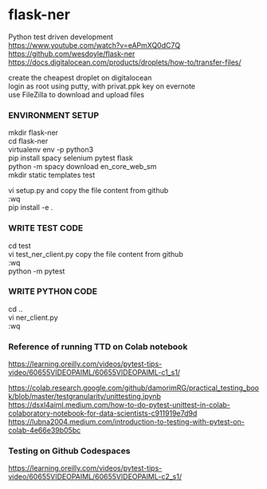 # flask-ner
Python test driven development  
https://www.youtube.com/watch?v=eAPmXQ0dC7Q  
https://github.com/wesdoyle/flask-ner  
https://docs.digitalocean.com/products/droplets/how-to/transfer-files/  

create the cheapest droplet on digitalocean  
login as root using putty, with privat.ppk key on evernote  
use FileZilla to download and upload files  

### ENVIRONMENT SETUP  
mkdir flask-ner  
cd flask-ner  
virtualenv env -p python3  
pip install spacy selenium pytest flask  
python -m spacy download en_core_web_sm  
mkdir static templates test  

vi setup.py and copy the file content from github  
:wq  
pip install -e .  

### WRITE TEST CODE  
cd test  
vi test_ner_client.py copy the file content from github  
:wq  
python -m pytest  

### WRITE PYTHON CODE  
cd ..  
vi ner_client.py  
:wq  

### Reference of running TTD on Colab notebook
https://learning.oreilly.com/videos/pytest-tips-video/60655VIDEOPAIML/60655VIDEOPAIML-c1_s1/  

https://colab.research.google.com/github/damorimRG/practical_testing_book/blob/master/testgranularity/unittesting.ipynb  
https://dsxl4aiml.medium.com/how-to-do-pytest-unittest-in-colab-colaboratory-notebook-for-data-scientists-c911919e7d9d  
https://lubna2004.medium.com/introduction-to-testing-with-pytest-on-colab-4e66e39b05bc  

### Testing on Github Codespaces
https://learning.oreilly.com/videos/pytest-tips-video/60655VIDEOPAIML/60655VIDEOPAIML-c2_s1/  



